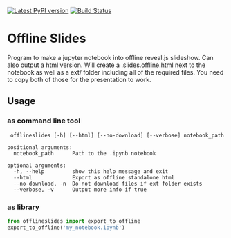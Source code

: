 [![Latest PyPI version](https://img.shields.io/pypi/v/offlineslides.svg?style=flat)](https://pypi.python.org/pypi/offlineslides)
[![Build Status](https://travis-ci.com/alexisfcote/offline_slides.svg?branch=master)](https://travis-ci.com/alexisfcote/offline_slides)

# Offline Slides
Program to make a jupyter 
notebook into offline reveal.js slideshow. Can also output a html version.
Will create a .slides.offline.html next to 
the notebook as well as a ext/ folder including all of the required files.
You need to copy both of those for the presentation to work.

## Usage
### as command line tool
```
 offlineslides [-h] [--html] [--no-download] [--verbose] notebook_path

positional arguments:
  notebook_path      Path to the .ipynb notebook

optional arguments:
  -h, --help         show this help message and exit
  --html             Export as offline standalone html
  --no-download, -n  Do not download files if ext folder exists
  --verbose, -v      Output more info if true
```
### as library
```python
from offlineslides import export_to_offline
export_to_offline('my_notebook.ipynb')
```
